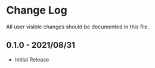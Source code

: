 # Change Log

All user visible changes should be documented in this file.

## 0.1.0 - 2021/08/31

-   Initial Release
